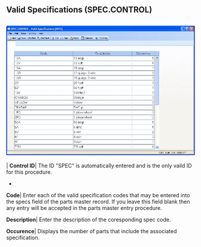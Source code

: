 ## Valid Specifications (SPEC.CONTROL)
<PageHeader />

##

![](./SPEC-CONTROL-1.jpg)

| **Control ID**|  The ID "SPEC" is automatically entered and is the only
vaild ID for this procedure.

-  
**Code**|  Enter each of the valid specification codes that may be entered
into the specs field of the parts master record. If you leave this field blank
then any entry will be accepted in the parts master entry procedure.

**Description**|  Enter the description of the coresponding spec code.

**Occurence**|  Displays the number of parts that include the associated
specification.


<badge text= "Version 8.10.57 " vertical="middle" />

<PageFooter />
